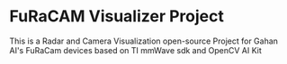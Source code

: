# FuRaCAM Visualizer Project
This is a Radar and Camera Visualization open-source Project for Gahan AI's FuRaCam devices based on TI mmWave sdk and OpenCV AI Kit
